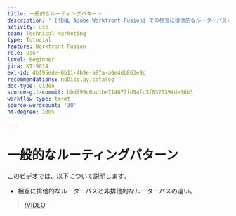 ```yaml
---
title: 一般的なルーティングパターン
description: ' [!DNL Adobe Workfront Fusion] での相互に排他的なルーターパスと非排他的なルーターパスの違いを説明します。'
activity: use
team: Technical Marketing
type: Tutorial
feature: Workfront Fusion
role: User
level: Beginner
jira: KT-9014
exl-id: dbf95ede-8b11-4b9e-a87a-a0e4db863e9c
recommendations: noDisplay,catalog
doc-type: video
source-git-commit: bbdf99c6bc1be714077fd94fc3f8325394de36b3
workflow-type: tm+mt
source-wordcount: '30'
ht-degree: 100%

---
```


# 一般的なルーティングパターン

このビデオでは、以下について説明します。

* 相互に排他的なルーターパスと非排他的なルーターパスの違い。

>[!VIDEO](https://video.tv.adobe.com/v/3417257/?quality=12&learn=on&enablevpops=1&captions=jpn)
